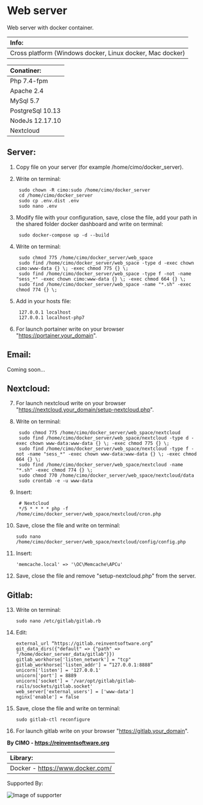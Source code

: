 Web server
==============

Web server with docker container.

| Info: |
|:---|
| Cross platform (Windows docker, Linux docker, Mac docker) |

| Conatiner: |
|:---|
| Php 7.4-fpm |
| Apache 2.4 |
| MySql 5.7 |
| PostgreSql 10.13 |
| NodeJs 12.17.10 |
| Nextcloud |

## Server:
1) Copy file on your server (for example /home/cimo/docker_server).

2) Write on terminal:

        sudo chown -R cimo:sudo /home/cimo/docker_server
        cd /home/cimo/docker_server
        sudo cp .env.dist .env
        sudo nano .env

3) Modify file with your configuration, save, close the file, add your path in the shared folder docker dashboard and write on terminal:

        sudo docker-compose up -d --build

4) Write on terminal:

        sudo chmod 775 /home/cimo/docker_server/web_space
        sudo find /home/cimo/docker_server/web_space -type d -exec chown cimo:www-data {} \; -exec chmod 775 {} \;
        sudo find /home/cimo/docker_server/web_space -type f -not -name "sess_*" -exec chown cimo:www-data {} \; -exec chmod 664 {} \;
        sudo find /home/cimo/docker_server/web_space -name "*.sh" -exec chmod 774 {} \;

5) Add in your hosts file:

        127.0.0.1 localhost
        127.0.0.1 localhost-php7

6) For launch portainer write on your browser "https://portainer.your_domain".

## Email:
Coming soon...

## Nextcloud:
7) For launch nextcloud write on your browser "https://nextcloud.your_domain/setup-nextcloud.php".

8) Write on terminal:

        sudo chmod 775 /home/cimo/docker_server/web_space/nextcloud
        sudo find /home/cimo/docker_server/web_space/nextcloud -type d -exec chown www-data:www-data {} \; -exec chmod 775 {} \;
        sudo find /home/cimo/docker_server/web_space/nextcloud -type f -not -name "sess_*" -exec chown www-data:www-data {} \; -exec chmod 664 {} \;
        sudo find /home/cimo/docker_server/web_space/nextcloud -name "*.sh" -exec chmod 774 {} \;
        sudo chmod 770 /home/cimo/docker_server/web_space/nextcloud/data
        sudo crontab -e -u www-data

9) Insert:
        
        # Nextcloud
        */5 * * * * php -f /home/cimo/docker_server/web_space/nextcloud/cron.php

10) Save, close the file and write on terminal:

        sudo nano /home/cimo/docker_server/web_space/nextcloud/config/config.php

11) Insert:

        'memcache.local' => '\OC\Memcache\APCu'

12) Save, close the file and remove "setup-nextcloud.php" from the server.

## Gitlab:

13) Write on terminal:

        sudo nano /etc/gitlab/gitlab.rb

14) Edit:

        external_url “https://gitlab.reinventsoftware.org”
        git_data_dirs({"default" => {"path" => "/home/docker_server_data/gitlab"}})
        gitlab_workhorse['listen_network'] = "tcp"
        gitlab_workhorse['listen_addr'] = “127.0.0.1:8888”
        unicorn['listen'] = '127.0.0.1'
        unicorn['port'] = 8889
        unicorn['socket'] = '/var/opt/gitlab/gitlab-rails/sockets/gitlab.socket'
        web_server['external_users'] = ['www-data']
        nginx['enable'] = false

15) Save, close the file and write on terminal:

        sudo gitlab-ctl reconfigure

16) For launch gitlab write on your browser "https://gitlab.your_domain".

<b>By CIMO - https://reinventsoftware.org</b>

| Library: |
|:---|
| Docker - https://www.docker.com/ |

Supported By:

![Image of supporter](https://avatars0.githubusercontent.com/u/878437?s=200&v=4)
